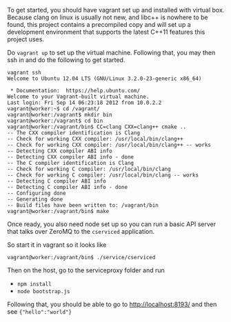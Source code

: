 To get started, you should have vagrant set up and installed with virtual box. Because clang on linux is usually not new, and libc++ is nowhere to be found, this project contains a precompiled copy and will set up a development environment that supports the latest C++11 features this project uses.

Do `vagrant up` to set up the virtual machine. Following that, you may then ssh in and do the following to get started.


```
vagrant ssh
Welcome to Ubuntu 12.04 LTS (GNU/Linux 3.2.0-23-generic x86_64)

 * Documentation:  https://help.ubuntu.com/
Welcome to your Vagrant-built virtual machine.
Last login: Fri Sep 14 06:23:18 2012 from 10.0.2.2
vagrant@worker:~$ cd /vagrant/
vagrant@worker:/vagrant$ mkdir bin
vagrant@worker:/vagrant$ cd bin
vagrant@worker:/vagrant/bin$ CC=clang CXX=clang++ cmake ..
-- The CXX compiler identification is Clang
-- Check for working CXX compiler: /usr/local/bin/clang++
-- Check for working CXX compiler: /usr/local/bin/clang++ -- works
-- Detecting CXX compiler ABI info
-- Detecting CXX compiler ABI info - done
-- The C compiler identification is Clang
-- Check for working C compiler: /usr/local/bin/clang
-- Check for working C compiler: /usr/local/bin/clang -- works
-- Detecting C compiler ABI info
-- Detecting C compiler ABI info - done
-- Configuring done
-- Generating done
-- Build files have been written to: /vagrant/bin
vagrant@worker:/vagrant/bin$ make
```
Once ready, you also need node set up so you can run a basic API server that talks over ZeroMQ to the `cserviced` application.

So start it in vagrant so it looks like

    vagrant@worker:/vagrant/bin$ ./service/cserviced

Then on the host, go to the serviceproxy folder and run

+ `npm install`
+ `node bootstrap.js`

Following that, you should be able to go to [http://localhost:8193/]() and then see `{"hello":"world"}`